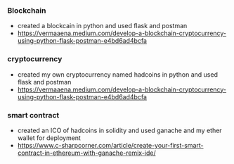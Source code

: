 ### Blockchain
- created a blockcain in python and used flask and postman
- https://vermaaena.medium.com/develop-a-blockchain-cryptocurrency-using-python-flask-postman-e4bd6ad4bcfa

### cryptocurrency 
- created my own cryptocurrency named hadcoins in python and used flask and postman
- https://vermaaena.medium.com/develop-a-blockchain-cryptocurrency-using-python-flask-postman-e4bd6ad4bcfa

### smart contract
- created an ICO of hadcoins in solidity and used ganache and my ether wallet for deployment
- https://www.c-sharpcorner.com/article/create-your-first-smart-contract-in-ethereum-with-ganache-remix-ide/

